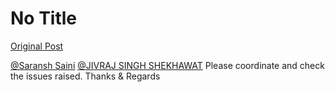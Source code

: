 # No Title

[Original Post](https://discourse.onlinedegree.iitm.ac.in/t/169029/520)

<p><a href="mailto:22f1001123@ds.study.iitm.ac.in">@Saransh Saini</a> <a href="mailto:22f3002542@ds.study.iitm.ac.in">@JIVRAJ SINGH SHEKHAWAT</a> Please coordinate and check the issues raised. Thanks &amp; Regards</p>